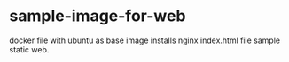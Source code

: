# sample-image-for-web
docker file with ubuntu as base image installs nginx
index.html file 
sample static web.
